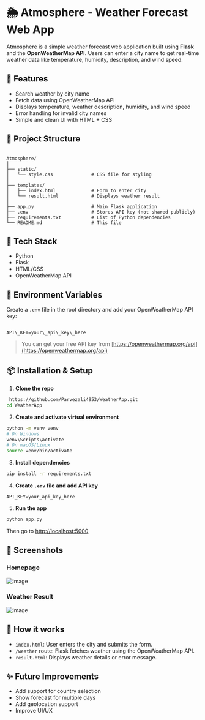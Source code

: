 # 🌦️ Atmosphere - Weather Forecast Web App

Atmosphere is a simple weather forecast web application built using **Flask** and the **OpenWeatherMap API**. 
Users can enter a city name to get real-time weather data like temperature, humidity, description, and wind speed.

## 🚀 Features

- Search weather by city name
- Fetch data using OpenWeatherMap API
- Displays temperature, weather description, humidity, and wind speed
- Error handling for invalid city names
- Simple and clean UI with HTML + CSS

## 📁 Project Structure

```

Atmosphere/
│
├── static/
│   └── style.css              # CSS file for styling
│
├── templates/
│   ├── index.html             # Form to enter city
│   └── result.html            # Displays weather result
│
├── app.py                     # Main Flask application
├── .env                       # Stores API key (not shared publicly)
├── requirements.txt           # List of Python dependencies
└── README.md                  # This file

```

## 🧪 Tech Stack

- Python
- Flask
- HTML/CSS
- OpenWeatherMap API

## 🔐 Environment Variables

Create a `.env` file in the root directory and add your OpenWeatherMap API key:

```

API\_KEY=your\_api\_key\_here

````

> You can get your free API key from [https://openweathermap.org/api](https://openweathermap.org/api)

## 📦 Installation & Setup

1. **Clone the repo**

```bash
 https://github.com/Parvezali4953/WeatherApp.git
cd WeatherApp
````

2. **Create and activate virtual environment**

```bash
python -m venv venv
# On Windows
venv\Scripts\activate
# On macOS/Linux
source venv/bin/activate
```

3. **Install dependencies**

```bash
pip install -r requirements.txt
```

4. **Create `.env` file and add API key**

```
API_KEY=your_api_key_here
```

5. **Run the app**

```bash
python app.py
```

Then go to [http://localhost:5000](http://localhost:5000)

## 📸 Screenshots

### Homepage

![image](https://github.com/user-attachments/assets/75140d0e-4d7f-480a-9f4e-e57016e40f34)


### Weather Result

![image](https://github.com/user-attachments/assets/e6f852cd-faad-495b-8041-057b44d4425b)

## 🧠 How it works

* `index.html`: User enters the city and submits the form.
* `/weather` route: Flask fetches weather using the OpenWeatherMap API.
* `result.html`: Displays weather details or error message.

## ✨ Future Improvements

* Add support for country selection
* Show forecast for multiple days
* Add geolocation support
* Improve UI/UX

 
